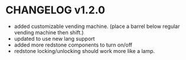 # CHANGELOG v1.2.0
- added customizable vending machine. (place a barrel below regular vending machine then shift.)
- updated to use new lang support
- added more redstone components to turn on/off
- redstone locking/unlocking should work more like a lamp.